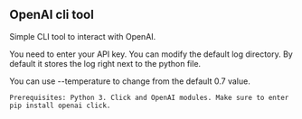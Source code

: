 ## OpenAI cli tool

Simple CLI tool to interact with OpenAI. 

You need to enter your API key. You can modify the default log directory. By default it stores the log right next to the python file. 

You can use --temperature <value> to change from the default 0.7 value. 

`Prerequisites: Python 3. Click and OpenAI modules. Make sure to enter pip install openai click. `
